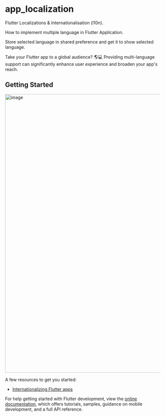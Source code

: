 # app_localization

Flutter Localizations & Internationalisation (l10n).

How to implement multiple language in Flutter Application.

Store selected language in shared preference and get it to show selected language.

Take your Flutter app to a global audience? 🌎💻 Providing multi-language support can significantly enhance user experience and broaden your app's reach.

## Getting Started

<img width="903" alt="image" src="https://github.com/user-attachments/assets/abd1cb4d-4dee-4487-864b-65f428ada600">



A few resources to get you started:

- [Internationalizing Flutter apps](https://docs.flutter.dev/ui/accessibility-and-internationalization/internationalization)

For help getting started with Flutter development, view the
[online documentation](https://docs.flutter.dev/), which offers tutorials,
samples, guidance on mobile development, and a full API reference.
